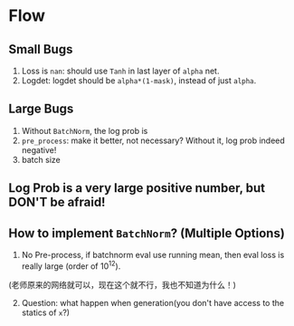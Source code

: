 # Flow

## Small Bugs

1. Loss is `nan`: should use `Tanh` in last layer of `alpha` net.
2. Logdet: logdet should be `alpha*(1-mask)`, instead of just `alpha`.

## Large Bugs
1. Without `BatchNorm`, the log prob is 
2. `pre_process`: make it better, not necessary? Without it, log prob indeed negative!
2. batch size

## Log Prob is a very large positive number, but DON'T be afraid!

## How to implement `BatchNorm`? (Multiple Options)

1. No Pre-process, if batchnorm eval use running mean, then eval loss is really large (order of $10^{12}$).

(老师原来的网络就可以，现在这个就不行，我也不知道为什么！)

2. Question: what happen when generation(you don't have access to the statics of `x`?)